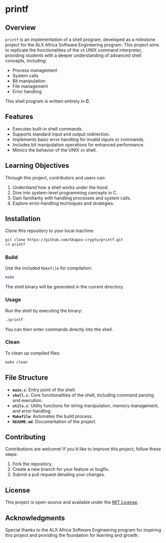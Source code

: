 # printf

## Overview
`printf` is an implementation of a shell program, developed as a milestone project for the ALX Africa Software Engineering program. This project aims to replicate the functionalities of the `sh` UNIX command interpreter, providing students with a deeper understanding of advanced shell concepts, including:

- Process management  
- System calls  
- Bit manipulation  
- File management  
- Error handling  

This shell program is written entirely in **C**.

## Features
- Executes built-in shell commands.  
- Supports standard input and output redirection.  
- Implements basic error handling for invalid inputs or commands.  
- Includes bit manipulation operations for enhanced performance.  
- Mimics the behavior of the UNIX `sh` shell.  

## Learning Objectives
Through this project, contributors and users can:  
1. Understand how a shell works under the hood.  
2. Dive into system-level programming concepts in C.  
3. Gain familiarity with handling processes and system calls.  
4. Explore error-handling techniques and strategies.  

## Installation
Clone this repository to your local machine:  
```bash
git clone https://github.com/Skapos-crypto/printf.git
cd printf
```

### Build
Use the included `Makefile` for compilation:  
```bash
make
```
The shell binary will be generated in the current directory.

### Usage
Run the shell by executing the binary:  
```bash
./printf
```
You can then enter commands directly into the shell.

### Clean
To clean up compiled files:  
```bash
make clean
```

## File Structure
- **`main.c`**: Entry point of the shell.  
- **`shell.c`**: Core functionalities of the shell, including command parsing and execution.  
- **`utils.c`**: Utility functions for string manipulation, memory management, and error handling.  
- **`Makefile`**: Automates the build process.  
- **`README.md`**: Documentation of the project.  

## Contributing
Contributions are welcome! If you'd like to improve this project, follow these steps:  
1. Fork the repository.  
2. Create a new branch for your feature or bugfix.  
3. Submit a pull request detailing your changes.  

## License
This project is open-source and available under the [MIT License](LICENSE).

## Acknowledgments
Special thanks to the ALX Africa Software Engineering program for inspiring this project and providing the foundation for learning and growth.
